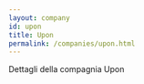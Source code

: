 ```yaml
---
layout: company
id: upon
title: Upon
permalink: /companies/upon.html
---
```


Dettagli della compagnia Upon